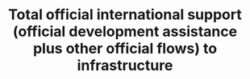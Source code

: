---
title: 'Total  official  international  support  (official  development  assistance  plus  other  official  flows)  to  infrastructure'
permalink: /9-a-1/
sdg_goal: 9
layout: indicator
indicator: 9.a.1
indicator_variable: null
graph: null
graph_title: null
graph_type_description: null
graph_status_notes: Assigned
variable_description: null
variable_notes: null
un_designated_tier: '1'
un_custodial_agency: OECD
target_id: 9.a
has_metadata: true
rationale_interpretation: 'http://www.oecd.org/dac/stats/purposecodessectorclassification.htm).  Data  expressed  in  US  dollars  at  the  average  annual  exchange  rate.'
goal_meta_link: 'http://unstats.un.org/sdgs/files/metadata-compilation/Metadata-Goal-9.pdf'
goal_meta_link_page: 10
indicator_name: 'Total  official  international  support  (official  development  assistance  plus  other  official  flows)  to  infrastructure'
target: 'Facilitate  sustainable  and  resilient  infrastructure  development  in  developing  countries  through  enhanced  financial,  technological  and  technical  support  to  African  countries,  least  developed  countries,  landlocked  developing  countries  and  Small  Island  developing  States.'
indicator_definition: 'Total  net  official  development  assistance  (ODA'
actual_indicator_available: null
actual_indicator_available_description: null
method_of_computation: 'http://www.oecd.org/dac/dac-glossary.htm#ODA)  to  economic  infrastructure  (purpose  code  200'
comments_and_limitations: null
periodicity: null
time_period: null
unit_of_measure: null
disaggregation_categories: null
disaggregation_geography: null
date_of_national_source_publication: null
date_metadata_updated: null
scheduled_update_by_national_source: null
scheduled_update_by_SDG_team: null
source_agency_staff_name: null
source_agency_staff_email: null
source_agency_survey_dataset: null
source_title: null
source_url: null
source_notes: null
international_and_national_references: null  

---